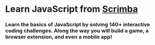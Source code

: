 # Learn JavaScript from [Scrimba](https://scrimba.com/learn/learnjavascript)
### Learn the basics of JavaScript by solving 140+ interactive coding challenges. Along the way you will build a game, a browser extension, and even a mobile app!
